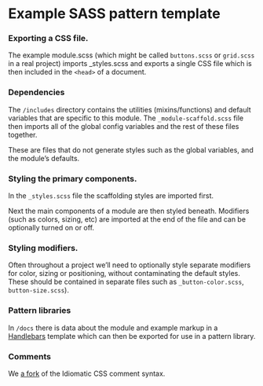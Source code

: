 Example SASS pattern template
=============================



### Exporting a CSS file.

The example module.scss (which might be called `buttons.scss` or `grid.scss` in a real project) imports _styles.scss and exports a single CSS file which is then included in the `<head>` of a document.



### Dependencies

The `/includes` directory contains the utilities (mixins/functions) and default variables that are specific to this module. The `_module-scaffold.scss` file then imports all of the global config variables and the rest of these files together. 

These are files that do not generate styles such as the global variables, and the module’s defaults.



### Styling the primary components.

In the `_styles.scss` file the scaffolding styles are imported first.

Next the main components of a module are then styled beneath. Modifiers (such as colors, sizing, etc) are imported at the end of the file and can be optionally turned on or off.



### Styling modifiers.

Often throughout a project we’ll need to optionally style separate modifiers for color, sizing or  positioning, without contaminating the default styles. These should be contained in separate files such as `_button-color.scss`, `button-size.scss`).



### Pattern libraries

In `/docs` there is data about the module and example markup in a [Handlebars](http://handlebarsjs.com/) template which can then be exported for use in a pattern library.



### Comments

We [a fork](https://github.com/erskinedesign/Idiomatic-SCSS-Comments-Snippets) of the Idiomatic CSS comment syntax.
